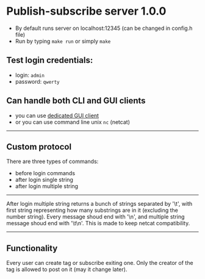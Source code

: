 # Publish-subscribe server 1.0.0
* By default runs server on localhost:12345 (can be changed in config.h file)
* Run by typing ```make run``` or simply ```make```
## Test login credentials:
* login: `admin`
* password: `qwerty`
## Can handle both CLI and GUI clients
* you can use [dedicated GUI client](https://github.com/j-magdalena/client.git)
* or you can use command line unix ```nc``` (netcat)
***
## Custom protocol
There are three types of commands:
* before login commands
* after login single string
* after login multiple string 
***
After login multiple string returns a bunch of strings separated by '\t', with first string representing how many substrings are in it (excluding the number string). Every message shoud end with '\n', and multiple string message shoud end with '\t\n'. This is made to keep netcat compatibility. 
***
## Functionality
Every user can create tag or subscribe exiting one. Only the creator of the tag is allowed to post on it (may it change later).
